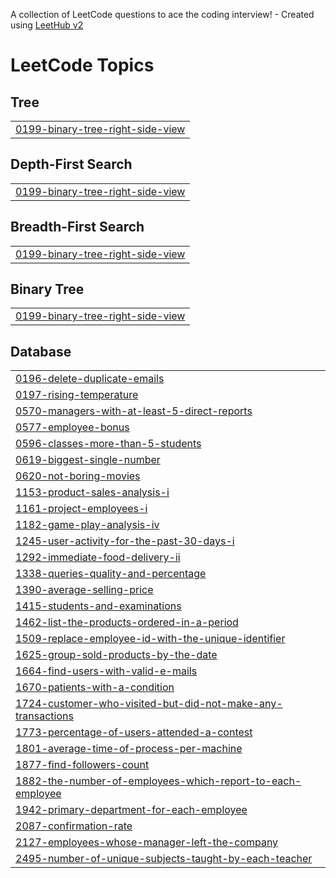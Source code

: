 A collection of LeetCode questions to ace the coding interview! - Created using [LeetHub v2](https://github.com/arunbhardwaj/LeetHub-2.0)
<!---LeetCode Topics Start-->
# LeetCode Topics
## Tree
|  |
| ------- |
| [0199-binary-tree-right-side-view](https://github.com/vagvevi/Leetcode-Solutions/tree/master/0199-binary-tree-right-side-view) |
## Depth-First Search
|  |
| ------- |
| [0199-binary-tree-right-side-view](https://github.com/vagvevi/Leetcode-Solutions/tree/master/0199-binary-tree-right-side-view) |
## Breadth-First Search
|  |
| ------- |
| [0199-binary-tree-right-side-view](https://github.com/vagvevi/Leetcode-Solutions/tree/master/0199-binary-tree-right-side-view) |
## Binary Tree
|  |
| ------- |
| [0199-binary-tree-right-side-view](https://github.com/vagvevi/Leetcode-Solutions/tree/master/0199-binary-tree-right-side-view) |
## Database
|  |
| ------- |
| [0196-delete-duplicate-emails](https://github.com/vagvevi/Leetcode-Solutions/tree/master/0196-delete-duplicate-emails) |
| [0197-rising-temperature](https://github.com/vagvevi/Leetcode-Solutions/tree/master/0197-rising-temperature) |
| [0570-managers-with-at-least-5-direct-reports](https://github.com/vagvevi/Leetcode-Solutions/tree/master/0570-managers-with-at-least-5-direct-reports) |
| [0577-employee-bonus](https://github.com/vagvevi/Leetcode-Solutions/tree/master/0577-employee-bonus) |
| [0596-classes-more-than-5-students](https://github.com/vagvevi/Leetcode-Solutions/tree/master/0596-classes-more-than-5-students) |
| [0619-biggest-single-number](https://github.com/vagvevi/Leetcode-Solutions/tree/master/0619-biggest-single-number) |
| [0620-not-boring-movies](https://github.com/vagvevi/Leetcode-Solutions/tree/master/0620-not-boring-movies) |
| [1153-product-sales-analysis-i](https://github.com/vagvevi/Leetcode-Solutions/tree/master/1153-product-sales-analysis-i) |
| [1161-project-employees-i](https://github.com/vagvevi/Leetcode-Solutions/tree/master/1161-project-employees-i) |
| [1182-game-play-analysis-iv](https://github.com/vagvevi/Leetcode-Solutions/tree/master/1182-game-play-analysis-iv) |
| [1245-user-activity-for-the-past-30-days-i](https://github.com/vagvevi/Leetcode-Solutions/tree/master/1245-user-activity-for-the-past-30-days-i) |
| [1292-immediate-food-delivery-ii](https://github.com/vagvevi/Leetcode-Solutions/tree/master/1292-immediate-food-delivery-ii) |
| [1338-queries-quality-and-percentage](https://github.com/vagvevi/Leetcode-Solutions/tree/master/1338-queries-quality-and-percentage) |
| [1390-average-selling-price](https://github.com/vagvevi/Leetcode-Solutions/tree/master/1390-average-selling-price) |
| [1415-students-and-examinations](https://github.com/vagvevi/Leetcode-Solutions/tree/master/1415-students-and-examinations) |
| [1462-list-the-products-ordered-in-a-period](https://github.com/vagvevi/Leetcode-Solutions/tree/master/1462-list-the-products-ordered-in-a-period) |
| [1509-replace-employee-id-with-the-unique-identifier](https://github.com/vagvevi/Leetcode-Solutions/tree/master/1509-replace-employee-id-with-the-unique-identifier) |
| [1625-group-sold-products-by-the-date](https://github.com/vagvevi/Leetcode-Solutions/tree/master/1625-group-sold-products-by-the-date) |
| [1664-find-users-with-valid-e-mails](https://github.com/vagvevi/Leetcode-Solutions/tree/master/1664-find-users-with-valid-e-mails) |
| [1670-patients-with-a-condition](https://github.com/vagvevi/Leetcode-Solutions/tree/master/1670-patients-with-a-condition) |
| [1724-customer-who-visited-but-did-not-make-any-transactions](https://github.com/vagvevi/Leetcode-Solutions/tree/master/1724-customer-who-visited-but-did-not-make-any-transactions) |
| [1773-percentage-of-users-attended-a-contest](https://github.com/vagvevi/Leetcode-Solutions/tree/master/1773-percentage-of-users-attended-a-contest) |
| [1801-average-time-of-process-per-machine](https://github.com/vagvevi/Leetcode-Solutions/tree/master/1801-average-time-of-process-per-machine) |
| [1877-find-followers-count](https://github.com/vagvevi/Leetcode-Solutions/tree/master/1877-find-followers-count) |
| [1882-the-number-of-employees-which-report-to-each-employee](https://github.com/vagvevi/Leetcode-Solutions/tree/master/1882-the-number-of-employees-which-report-to-each-employee) |
| [1942-primary-department-for-each-employee](https://github.com/vagvevi/Leetcode-Solutions/tree/master/1942-primary-department-for-each-employee) |
| [2087-confirmation-rate](https://github.com/vagvevi/Leetcode-Solutions/tree/master/2087-confirmation-rate) |
| [2127-employees-whose-manager-left-the-company](https://github.com/vagvevi/Leetcode-Solutions/tree/master/2127-employees-whose-manager-left-the-company) |
| [2495-number-of-unique-subjects-taught-by-each-teacher](https://github.com/vagvevi/Leetcode-Solutions/tree/master/2495-number-of-unique-subjects-taught-by-each-teacher) |
<!---LeetCode Topics End-->